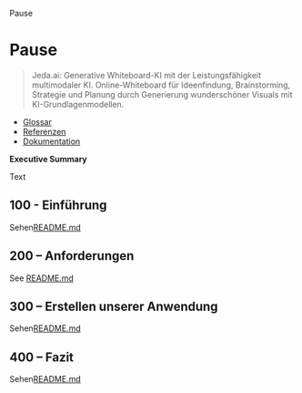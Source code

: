 Pause

# Pause

> Jeda.ai: Generative Whiteboard-KI mit der Leistungsfähigkeit multimodaler KI. Online-Whiteboard für Ideenfindung, Brainstorming, Strategie und Planung durch Generierung wunderschöner Visuals mit KI-Grundlagenmodellen.

-   [Glossar](./GLOSSARY.md)
-   [Referenzen](./REFERENCES.md)
-   [Dokumentation](./DOCUMENTATION.md)

**Executive Summary**

Text

## 100 - Einführung

Sehen[README.md](./100/README.md)

## 200 – Anforderungen

See [README.md](./200/README.md)

## 300 – Erstellen unserer Anwendung

Sehen[README.md](./300/README.md)

## 400 – Fazit

Sehen[README.md](./400/README.md)
